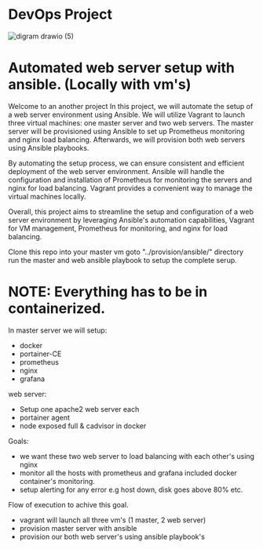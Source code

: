 # DevOps Project

![digram drawio (5)](https://github.com/GitPit-ak/ansible-prometheus/assets/44562876/9c0af54c-3235-4701-8027-e7ecfaf00e15)
# Automated web server setup with ansible. (Locally with vm's)
Welcome to an another project
In this project, we will automate the setup of a web server environment using Ansible. We will utilize Vagrant to launch three virtual machines: one master server and two web servers. The master server will be provisioned using Ansible to set up Prometheus monitoring and nginx load balancing. Afterwards, we will provision both web servers using Ansible playbooks.

By automating the setup process, we can ensure consistent and efficient deployment of the web server environment. Ansible will handle the configuration and installation of Prometheus for monitoring the servers and nginx for load balancing. Vagrant provides a convenient way to manage the virtual machines locally.

Overall, this project aims to streamline the setup and configuration of a web server environment by leveraging Ansible's automation capabilities, Vagrant for VM management, Prometheus for monitoring, and nginx for load balancing.

Clone this repo into your master vm goto "../provision/ansible/" directory
run the master and web ansible playbook to setup the complete serup. 
# NOTE: Everything has to be in containerized. 

In master server we will setup:
- docker
- portainer-CE
- prometheus
- nginx
- grafana

web server:
- Setup one apache2 web server each
- portainer agent
- node exposed full & cadvisor in docker


Goals: 
- we want these two web server to load balancing with each other's using nginx
- monitor all the hosts with prometheus and grafana included docker container's monitoring.
- setup alerting for any error e.g host down, disk goes above 80% etc.

Flow of execution to achive this goal.
- vagrant will launch all three vm's (1 master, 2 web server)
- provision master server with ansible
- provision our both web server's using ansible playbook's

